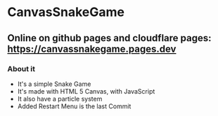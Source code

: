 # CanvasSnakeGame
## Online on github pages and cloudflare pages: https://canvassnakegame.pages.dev

### About it
- It's a simple Snake Game
- It's made with HTML 5 Canvas, with JavaScript
- It also have a particle system
- Added Restart Menu is the last Commit

